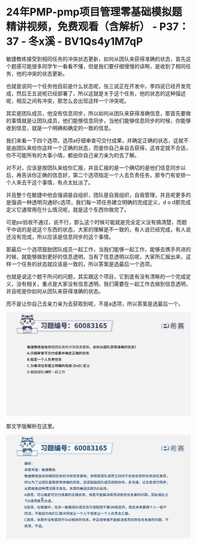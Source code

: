 # 24年PMP-pmp项目管理零基础模拟题精讲视频，免费观看（含解析） - P37：37 - 冬x溪 - BV1Qs4y1M7qP

敏捷教练接受到相同任务的冲突状态更新，如何从团队来获得准确的状态，首先这个题感可能很多同学乍一看看不懂，但是我们要仔细慢慢的读啊，是收到了相同任务，他的冲突的状态更新。

也就是说同一个任务他目前是什么状态呢，张三说正在开发中，李四说已经开发完成，然后王五说呢已经部署了，所以这就是关于这个任务，他的状态的这种描述呢，相互之间有冲突，那怎么会出现这样一个冲突呢。

其实是团队成员，他没有信息同步，所以如何从团队来获得准确信息，那首先要做的事情就是让团队成员，他们能够信息同步，当他们能够信息同步的时候，你能够收到信息，就是一个明确和确定的一致的信息。

我们来看一下四个选项，选项a仔细审查可交付成果，并确定正确的状态，这就不是由团队来给你这样一个正确的状态，而是你自己亲自去获得，这肯定就不合适，你不可能所有的大事小情，都由你自己亲力亲为的去了解。

对不对，应该是按团队来给你汇报，并且汇报的是一个确切的是他们信息同步以后，再告诉你正确的信息好，第二个选项指定一个人去负责任务，那专门有安排一个人来去干这个事情，有点太扯淡了。

并且整个在敏捷中他会强调是自组织，团队是自我组织，自我管理，并且呢更多的是强调一种透明沟通好c选项，我们每一项任务建立明确的完成定义，d o d那完成定义它通常用在什么情况呢，就是这个东西你做完了。

可是po验收不通过，说不行，那么这个时候可能就是完全定义没有搞清楚，而题干中说的是说这个东西的状态，大家的理解是不一致的，有人说已经完成，有人说还没有完成，所以应该是信息同步的这个事情。

那最后一个选项鼓励团队成员一起工作，当我们能够一起工作，能够去携手共进的时候，就能够做到更好的信息透明，当有了信息透明以后呢，大家所汇报出来，这样一个任务的状态就应该是一致的，所以答案是选最后一个选项。

也就是说这个题干所问的问题，其实跟这个项目，它到底有没有清晰的一个完成定义，没有相关，重点是大家没有信息透明，我们需要在一起工作去做到信息透明，并且呢是你如何从团队来获得准确的状态。

而不是让你自己去亲力亲为去获取到呢，不是a选项，所以答案是选最后一个。

![](img/eb2dd0857cddecddf1de921294e9a513_1.png)

那文字版解析在这里。

![](img/eb2dd0857cddecddf1de921294e9a513_3.png)